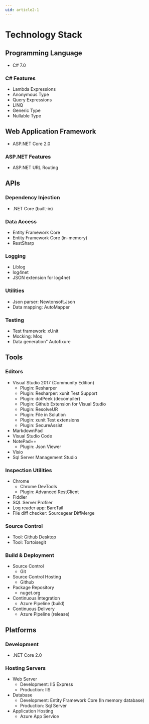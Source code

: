 ```yaml
---
uid: article2-1
---
```


# Technology Stack

## Programming Language

* C# 7.0

### C# Features

* Lambda Expressions
* Anonymous Type
* Query Expressions
* LINQ
* Generic Type
* Nullable Type

## Web Application Framework

* ASP.NET Core 2.0

### ASP.NET Features

* ASP.NET URL Routing

## APIs

### Dependency Injection

* .NET Core (built-in)

### Data Access

* Entity Framework Core
* Entity Framework Core (in-memory)
* RestSharp

### Logging

* Liblog
* log4net
* JSON extension for log4net

### Utilities

* Json parser: Newtonsoft.Json
* Data mapping: AutoMapper

### Testing 

* Test framework: xUnit
* Mocking: Moq
* Data generation" Autofixure

## Tools

### Editors

* Visual Studio 2017 (Community Edition)
	- Plugin: Resharper
	- Plugin: Resharper: xunit Test Support
	- Plugin: dotPeek (decompiler)
	- Plugin: Github Extension for Visual Studio
	- Plugin: ResolveUR
	- Plugin: File in Solution
	- Plugin: xunit Test extensions
	- Plugin: SecureAssist
* MarkdownPad
* Visual Studio Code
* NotePad++
	- Plugin: Json Viewer
* Visio
* Sql Server Management Studio

### Inspection Utilities

* Chrome
	* Chrome DevTools
	* Plugin: Advanced RestClient
* Fiddler
* SQL Server Profiler
* Log reader app: BareTail
* File diff checker: Sourcegear DiffMerge

### Source Control

* Tool: Github Desktop
* Tool: Tortoisegit

### Build & Deployment

* Source Control 
	- Git
* Source Control Hosting
	- Github
* Package Repository
	- nuget.org
* Continuous Integration
	- Azure Pipeline (build)
* Continuous Delivery
	- Azure Pipeline (release)
	
## Platforms

### Development

* .NET Core 2.0

### Hosting Servers

* Web Server
	- Development: IIS Express
	- Production: IIS 
* Database
	- Development: Entity Framework Core (In memory database)
	- Production: Sql Server 
* Application Hosting
	- Azure App Service
